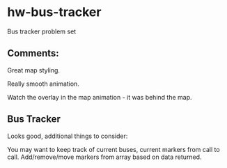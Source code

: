 # hw-bus-tracker
Bus tracker problem set


Comments:
---------

Great map styling.

Really smooth animation.

Watch the overlay in the map animation - it was behind the map.

Bus Tracker
-------------
Looks good, additional things to consider:

You may want to keep track of current buses, current markers from call to call. Add/remove/move markers from array based on data returned.

